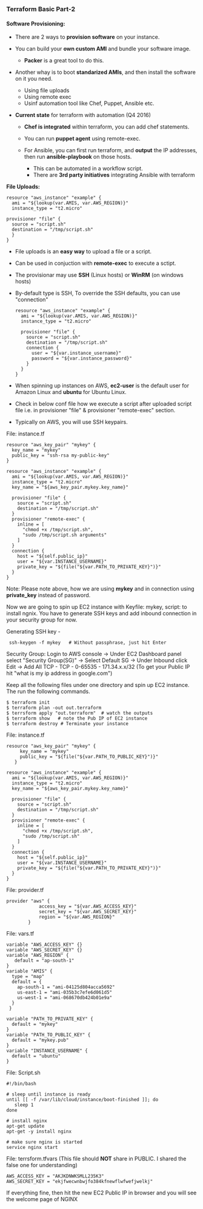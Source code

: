 ### Terraform Basic Part-2

#### Software Provisioning:

* There are 2 ways to **provision software** on your instance.
* You can build your **own custom AMI** and bundle your software image.
  * **Packer** is a great tool to do this.
* Another whay is to boot **standarized AMIs**, and then install the software on it you need.
    * Using file uploads
    * Using remote exec
    * Usinf automation tool like Chef, Puppet, Ansible etc.
    
* **Current state** for terraform with automation (Q4 2016)
  * **Chef is integrated** within terraform, you can add chef statements.
  * You can run **puppet agent** using remote-exec.
  
  * For Ansible, you can first run terraform, and **output** the IP addresses, then run **ansible-playbook** on those hosts.
    * This can be automated in a workflow script.
    * There are **3rd party initiatives** integrating Ansible with terraform

**File Uploads:**

    resource "aws_instance" "example" {
      ami = "${lookup(var.AMIS, var.AWS_REGION)}"
      instance_type = "t2.micro"
      
    provisioner "file" {
      source = "script.sh"
      destination = "/tmp/script.sh"
      }
    }
 
* File uploads is an **easy way** to upload a file or a script.
* Can be used in conjuction with **remote-exec** to execute a sctipt.
* The provisionar may use **SSH** (Linux hosts) or **WinRM** (on windows hosts)

* By-default type is SSH, To override the SSH defaults, you can use "connection"

      resource "aws_instance" "example" {
        ami = "${lookup(var.AMIS, var.AWS_REGION)}"
        instance_type = "t2.micro"
        
        provisioner "file" {
          source = "script.sh"
          destination = "/tmp/script.sh"
          connection {
            user = "${var.instance_username}"
            password = "${var.instance_password}"
          }
        }
      }
      
* When spinning up instances on AWS, **ec2-user** is the default user for Amazon Linux and **ubuntu** for Ubuntu Linux.
* Check in below conf file how we execute a script after uploaded script file i.e. in provisioner "file" & provisioner "remote-exec" section.
* Typically on AWS, you will use SSH keypairs.


File: instance.tf

    resource "aws_key_pair" "mykey" {
      key_name = "mykey"
      public_key = "ssh-rsa my-public-key"
    }

    resource "aws_instance" "example" {
      ami = "${lookup(var.AMIS, var.AWS_REGION)}"
      instance_type = "t2.micro"
      key_name = "${aws_key_pair.mykey.key_name}"

      provisioner "file" {
        source = "script.sh"
        destination = "/tmp/script.sh"
      }
      provisioner "remote-exec" {
        inline = [
          "chmod +x /tmp/script.sh",
          "sudo /tmp/script.sh arguments"
        ]
      }
      connection {
        host = "${self.public_ip}"
        user = "${var.INSTANCE_USERNAME}"
        private_key = "${file("${var.PATH_TO_PRIVATE_KEY}")}"
      }
    }

Note: Please note above, how we are using **mykey** and in connection using **private_key** instead of password.

Now we are going to spin up EC2 instance with Keyfile: mykey, script: to install ngnix. 
You have to generate SSH keys and add inbound connection in your security group for now.

Generating SSH key - 
 
     ssh-keygen -f mykey   # Without passphrase, just hit Enter
     
 Security Group:
 Login to AWS console -> Under EC2 Dashboard panel select "Security Group(SG)" -> Select Default SG -> Under Inbound click Edit -> Add All TCP - TCP - 0-65535 - 171.34.x.x/32 (To get your Public IP hit "what is my ip address in google.com")
 
 Keep all the following files under one directory and spin up EC2 instance. The run the following commands.
 
    $ terraform init
    $ terraform plan -out out.terraform
    $ terrsform apply "out.terraform"  # watch the outputs
    $ terraform show   # note the Pub IP of EC2 instance
    $ terraform destroy # Terminate your instance
 
 File: instance.tf
 
    resource "aws_key_pair" "mykey" {
         key_name = "mykey"
         public_key = "${file("${var.PATH_TO_PUBLIC_KEY}")}"
       }

    resource "aws_instance" "example" {
      ami = "${lookup(var.AMIS, var.AWS_REGION)}"
      instance_type = "t2.micro"
      key_name = "${aws_key_pair.mykey.key_name}"

      provisioner "file" {
        source = "script.sh"
        destination = "/tmp/script.sh"
      }
      provisioner "remote-exec" {
        inline = [
          "chmod +x /tmp/script.sh",
          "sudo /tmp/script.sh"
        ]
      }
      connection {
        host = "${self.public_ip}"
        user = "${var.INSTANCE_USERNAME}"
        private_key = "${file("${var.PATH_TO_PRIVATE_KEY}")}"
      }
    }

File: provider.tf

    provider "aws" {
		        access_key = "${var.AWS_ACCESS_KEY}"
		        secret_key = "${var.AWS_SECRET_KEY}"
		        region = "${var.AWS_REGION}"
		    }

File: vars.tf

    variable "AWS_ACCESS_KEY" {}
    variable "AWS_SECRET_KEY" {}
    variable "AWS_REGION" {
       default = "ap-south-1"
    }
    variable "AMIS" {
      type = "map"
      default = {
        ap-south-1 = "ami-04125d804acca5692"
        us-east-1 = "ami-035b3c7efe6d061d5"
        us-west-1 = "ami-068670db424b01e9a"
      }
     }

    variable "PATH_TO_PRIVATE_KEY" {
      default = "mykey"
    }
    variable "PATH_TO_PUBLIC_KEY" {
      default = "mykey.pub"
    }
    variable "INSTANCE_USERNAME" {
      default = "ubuntu"
    }

File: Script.sh

    #!/bin/bash

    # sleep until instance is ready
    until [[ -f /var/lib/cloud/instance/boot-finished ]]; do
       sleep 1
    done

    # install nginx
    apt-get update
    apt-get -y install nginx

    # make sure nginx is started
    service nginx start

File: terrsform.tfvars (This file should **NOT** share in PUBLIC. I shared the false one for understanding)

    AWS_ACCESS_KEY = "AKJKDNWKSMLL235K3"
    AWS_SECRET_KEY = "ekjfwecwnbwjfo384kfnewflwfwefjwelkj"
    
If everything fine, then hit the new EC2 Public IP in browser and you will see the welcome page of NGINX
